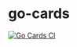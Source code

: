 # go-cards

[![Go Cards CI](https://github.com/niomwungeri-fabrice/go-cards/actions/workflows/go.yml/badge.svg)](https://github.com/niomwungeri-fabrice/go-cards/actions/workflows/go.yml)